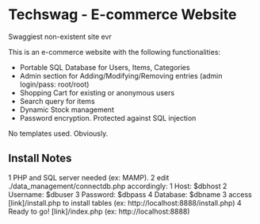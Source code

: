 # Techswag - E-commerce Website
Swaggiest non-existent site evr

This is an e-commerce website with the following functionalities:
-	Portable SQL Database for Users, Items, Categories
-	Admin section for Adding/Modifying/Removing entries (admin login/pass: root/root)
-	Shopping Cart for existing or anonymous users
-	Search query for items
-	Dynamic Stock management
-	Password encryption. Protected against SQL injection

No templates used. Obviously.


## Install Notes

1	PHP and SQL server needed (ex: MAMP).
2	edit ./data_management/connectdb.php accordingly:
  1	Host: $dbhost
  2 Username: $dbuser
  3 Password: $dbpass
  4 Database: $dbname
3	access [link]/install.php to install tables (ex: http://localhost:8888/install.php)
4	Ready to go! [link]/index.php (ex: http://localhost:8888)